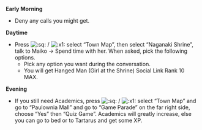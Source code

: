 **Early Morning**

- Deny any calls you might get.

**Daytime**

- Press ![:sq:](/assets/square.png) / ![:x1:](/assets/x1.png) select “Town Map”, then select “Naganaki Shrine”, talk to Maiko -> Spend time with her. When asked, pick the following options.
  - Pick any option you want during the conversation.
  - You will get Hanged Man (Girl at the Shrine) Social Link Rank 10 MAX.

**Evening**

- If you still need Academics, press ![:sq:](/assets/square.png) / ![:x1:](/assets/x1.png) select “Town Map” and go to “Paulownia Mall” and go to “Game Parade” on the far right side, choose “Yes” then “Quiz Game”. Academics will greatly increase, else you can go to bed or to Tartarus and get some XP.
